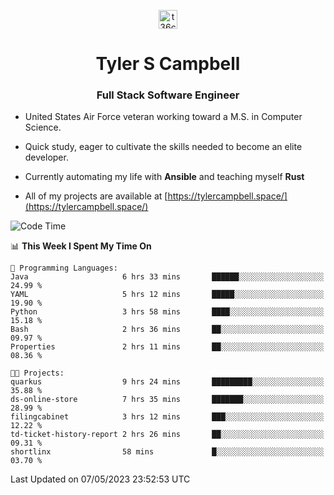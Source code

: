 <p align="center">
<a href="https://www.linkedin.com/in/t36campbell" target="blank"><img align="center" src="https://ik.imagekit.io/t36campbell/Portfolio/linkedin.png.original_m8bbGgPh6.png" alt="t36campbell" height="30" width="30" /></a>
</p>
<h1 align="center">Tyler S Campbell</h1>
<h3 align="center">Full Stack Software Engineer</h3>

* United States Air Force veteran working toward a M.S. in Computer Science.

* Quick study, eager to cultivate the skills needed to become an elite developer.

* Currently automating my life with **Ansible** and teaching myself **Rust**

* All of my projects are available at [https://tylercampbell.space/](https://tylercampbell.space/)

<!--START_SECTION:waka-->
![Code Time](http://img.shields.io/badge/Code%20Time-2%2C464%20hrs%2033%20mins-blue)

📊 **This Week I Spent My Time On** 

```text
💬 Programming Languages: 
Java                     6 hrs 33 mins       ██████░░░░░░░░░░░░░░░░░░░   24.99 % 
YAML                     5 hrs 12 mins       █████░░░░░░░░░░░░░░░░░░░░   19.90 % 
Python                   3 hrs 58 mins       ████░░░░░░░░░░░░░░░░░░░░░   15.18 % 
Bash                     2 hrs 36 mins       ██░░░░░░░░░░░░░░░░░░░░░░░   09.97 % 
Properties               2 hrs 11 mins       ██░░░░░░░░░░░░░░░░░░░░░░░   08.36 % 

🐱‍💻 Projects: 
quarkus                  9 hrs 24 mins       █████████░░░░░░░░░░░░░░░░   35.88 % 
ds-online-store          7 hrs 35 mins       ███████░░░░░░░░░░░░░░░░░░   28.99 % 
filingcabinet            3 hrs 12 mins       ███░░░░░░░░░░░░░░░░░░░░░░   12.22 % 
td-ticket-history-report 2 hrs 26 mins       ██░░░░░░░░░░░░░░░░░░░░░░░   09.31 % 
shortlinx                58 mins             █░░░░░░░░░░░░░░░░░░░░░░░░   03.70 % 
```


 Last Updated on 07/05/2023 23:52:53 UTC
<!--END_SECTION:waka-->
